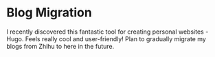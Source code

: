 # Blog Migration


I recently discovered this fantastic tool for creating personal websites - Hugo. Feels really cool and user-friendly! Plan to gradually migrate my blogs from Zhihu to here in the future.

